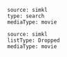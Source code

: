 ```zoro
source: simkl
type: search
mediaType: movie
```
```zoro
source: simkl
listType: Dropped
mediaType: movie
```
